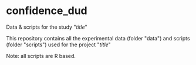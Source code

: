 # confidence_dud
Data &amp; scripts for the study "_title_"

This repository contains all the experimental data (folder "data") and scripts (folder "scripts") used for the project "_title_"

Note: all scripts are R based.
